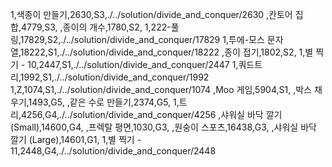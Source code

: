 1,색종이 만들기,2630,S3,./../solution/divide_and_conquer/2630
,칸토어 집합,4779,S3,
,종이의 개수,1780,S2,
1,222-풀링,17829,S2,./../solution/divide_and_conquer/17829
1,투에-모스 문자열,18222,S1,./../solution/divide_and_conquer/18222
,종이 접기,1802,S2,
1,별 찍기 - 10,2447,S1,./../solution/divide_and_conquer/2447
1,쿼드트리,1992,S1,./../solution/divide_and_conquer/1992
1,Z,1074,S1,./../solution/divide_and_conquer/1074
,Moo 게임,5904,S1,
,박스 채우기,1493,G5,
,같은 수로 만들기,2374,G5,
1,트리,4256,G4,./../solution/divide_and_conquer/4256
,샤워실 바닥 깔기 (Small),14600,G4,
,프렉탈 평면,1030,G3,
,원숭이 스포츠,16438,G3,
,샤워실 바닥 깔기 (Large),14601,G1,
1,별 찍기 - 11,2448,G4,./../solution/divide_and_conquer/2448
